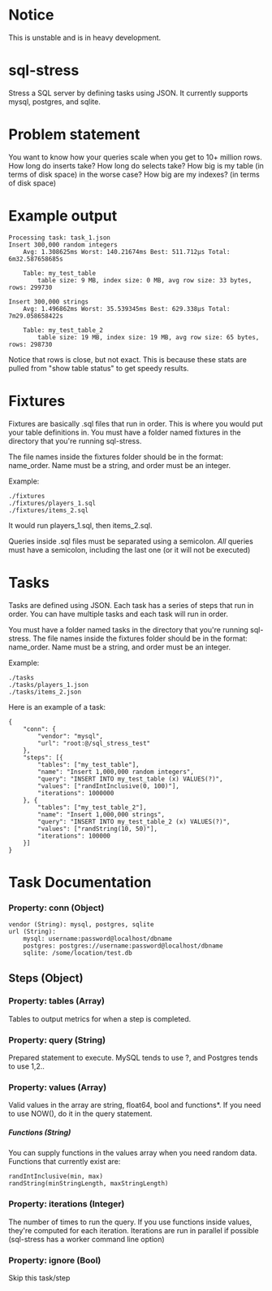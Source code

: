 # Notice

This is unstable and is in heavy development. 

# sql-stress
Stress a SQL server by defining tasks using JSON. It currently supports mysql, postgres, and sqlite. 

# Problem statement

You want to know how your queries scale when you get to 10+ million rows. How long do inserts take? How long do selects take? How big is my table (in terms of disk space) in the worse case? How big are my indexes? (in terms of disk space)

# Example output
    Processing task: task_1.json
	Insert 300,000 random integers
		Avg: 1.308625ms Worst: 140.21674ms Best: 511.712µs Total: 6m32.587658685s 

		Table: my_test_table
			table size: 9 MB, index size: 0 MB, avg row size: 33 bytes, rows: 299730 
			
	Insert 300,000 strings
		Avg: 1.496862ms Worst: 35.539345ms Best: 629.338µs Total: 7m29.058658422s 

		Table: my_test_table_2
			table size: 19 MB, index size: 19 MB, avg row size: 65 bytes, rows: 298730 

Notice that rows is close, but not exact. This is because these stats are pulled from "show table status" to get speedy results.



# Fixtures

Fixtures are basically .sql files that run in order. This is where you would put your table definitions in. You must have a folder named fixtures in the directory that you're running sql-stress.

The file names inside the fixtures folder should be in the format: name_order. Name must be a string, and order must be an integer.

Example:

    ./fixtures
    ./fixtures/players_1.sql
    ./fixtures/items_2.sql
  
It would run players_1.sql, then items_2.sql. 

Queries inside .sql files must be separated using a semicolon. _All_ queries must have a semicolon, including the last one (or it will not be executed)

# Tasks

Tasks are defined using JSON. Each task has a series of steps that run in order. You can have multiple tasks and each task will run in order.

You must have a folder named tasks in the directory that you're running sql-stress. The file names inside the fixtures folder should be in the format: name_order. Name must be a string, and order must be an integer.

Example:

    ./tasks
    ./tasks/players_1.json
    ./tasks/items_2.json
    
Here is an example of a task:

    {
		"conn": {
			"vendor": "mysql",
			"url": "root:@/sql_stress_test"
		},
    	"steps": [{
    		"tables": ["my_test_table"],
    		"name": "Insert 1,000,000 random integers",
    		"query": "INSERT INTO my_test_table (x) VALUES(?)",
    		"values": ["randIntInclusive(0, 100)"],
    		"iterations": 1000000
    	}, {
    		"tables": ["my_test_table_2"],
    		"name": "Insert 1,000,000 strings",
    		"query": "INSERT INTO my_test_table_2 (x) VALUES(?)",
    		"values": ["randString(10, 50)"],
    		"iterations": 100000
    	}]
    }

# Task Documentation

### Property: conn (Object)

	vendor (String): mysql, postgres, sqlite
	url (String):
		mysql: username:password@localhost/dbname
		postgres: postgres://username:password@localhost/dbname
		sqlite: /some/location/test.db

## Steps (Object)

### Property: tables (Array)
  Tables to output metrics for when a step is completed. 
  
### Property: query (String)
  Prepared statement to execute. MySQL tends to use ?, and Postgres tends to use $1,$2..
  
### Property: values (Array)
  Valid values in the array are string, float64, bool and functions*. If you need to use NOW(), do it in the query statement. 
  
##### Functions (String)
  You can supply functions in the values array when you need random data. Functions that currently exist are:
  
    randIntInclusive(min, max)
    randString(minStringLength, maxStringLength)
    
### Property: iterations (Integer)
   The number of times to run the query. If you use functions inside values, they're computed for each iteration. Iterations are run in parallel if possible (sql-stress has a worker command line option)
   
### Property: ignore (Bool)
  Skip this task/step





